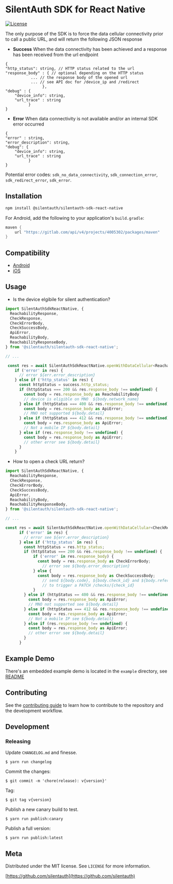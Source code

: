 # SilentAuth SDK for React Native
[![License][license-image]][license-url]

The only purpose of the SDK is to force the data cellular connectivity prior to call a public URL, and will return the following JSON response

* **Success**
When the data connectivity has been achieved and a response has been received from the url endpoint
```
{
"http_status": string, // HTTP status related to the url
"response_body" : { // optional depending on the HTTP status
           ... // the response body of the opened url 
           ... // see API doc for /device_ip and /redirect
                },
"debug" : {
    "device_info": string, 
    "url_trace" : string
          }
}
```

* **Error** 
When data connectivity is not available and/or an internal SDK error occurred

```
{
"error" : string,
"error_description": string,
"debug": {
    "device_info": string, 
    "url_trace" : string
          }
}
```
Potential error codes: `sdk_no_data_connectivity`, `sdk_connection_error`, `sdk_redirect_error`, `sdk_error`.


## Installation

```sh
npm install @silentauth/silentauth-sdk-react-native
```

For Android, add the following to your application's `build.gradle`:

```groovy
maven {
    url "https://gitlab.com/api/v4/projects/4005302/packages/maven"
}
```

## Compatibility

- [Android](../silentauth-sdk-android#compatibility)
- [iOS](../silentauth-sdk-ios#compatibility)

## Usage
* Is the device elgibile for silent authentication?

```js
import SilentAuthSdkReactNative, {
  ReachabilityResponse,
  CheckResponse,
  CheckErrorBody,
  CheckSuccessBody,
  ApiError,
  ReachabilityBody,
  ReachabilityResponseBody,
} from '@silentauth/silentauth-sdk-react-native';

// ...

 const res = await SilentAuthSdkReactNative.openWithDataCellular<ReachabilityResponse>("https://eu.api.silentauth.com/public/coverage/v0.1/device_ip");
    if ('error' in res) {
      // error ${err.error_description}
    } else if ('http_status' in res) {
      const httpStatus = success.http_status;
      if (httpStatus === 200 && res.response_body !== undefined) {
        const body = res.response_body as ReachabilityBody
        // device is eligible on MNO  ${body.network_name}
      } else if (httpStatus === 400 && res.response_body !== undefined) {
        const body = res.response_body as ApiError;
        // MNO not supported ${body.detail}
      } else if (httpStatus === 412 && res.response_body !== undefined) {
        const body = res.response_body as ApiError;
        // Not a mobile IP ${body.detail}
      } else if (res.response_body !== undefined) {
        const body = res.response_body as ApiError;
        // other error see ${body.detail}
      }
    }

```
* How to open a check URL return?

```js
import SilentAuthSdkReactNative, {
  ReachabilityResponse,
  CheckResponse,
  CheckErrorBody,
  CheckSuccessBody,
  ApiError,
  ReachabilityBody,
  ReachabilityResponseBody,
} from '@silentauth/silentauth-sdk-react-native';

// ...

const res = await SilentAuthSdkReactNative.openWithDataCellular<CheckResponse>(checkUrl);
      if ('error' in res) {
        // error see ${err.error_description}
      } else if ('http_status' in res) {
        const httpStatus = res.http_status;
        if (httpStatus === 200 && res.response_body !== undefined) {
            if ('error' in res.response_body) {
              const body = res.response_body as CheckErrorBody;
                // error see ${body.error_description}
            } else {
              const body = res.response_body as CheckSuccessBody;
                // send ${body.code}, ${body.check_id} and ${body.reference_id} to back-end 
                // to trigger a PATCH /checks/{check_id}
            }
        } else if (httpStatus == 400 && res.response_body !== undefined) {
          const body = res.response_body as ApiError;
          // MNO not supported see ${body.detail}
        } else if (httpStatus === 412 && res.response_body !== undefined) {
          const body = res.response_body as ApiError;
          // Not a mobile IP see ${body.detail}
        } else if (res.response_body !== undefined) {
          const body = res.response_body as ApiError;
          // other error see ${body.detail}
        }
      }

```

## Example Demo

There's an embedded example demo is located in the `example` directory, see [README](./example/README.md)

## Contributing

See the [contributing guide](CONTRIBUTING.md) to learn how to contribute to the repository and the development workflow.

## Development

### Releasing

Update `CHANGELOG.md` and finesse.

```
$ yarn run changelog
```

Commit the changes:

```
$ git commit -m 'chore(release): v{version}'
```

Tag:

```
$ git tag v{version}
```

Publish a new canary build to test.

```
$ yarn run publish:canary
```

Publish a full version:

```
$ yarn run publish:latest
```

## Meta

Distributed under the MIT license. See ``LICENSE`` for more information.

[https://github.com/silentauth](https://github.com/silentauth)

[license-image]: https://img.shields.io/badge/License-MIT-blue.svg
[license-url]: LICENSE
